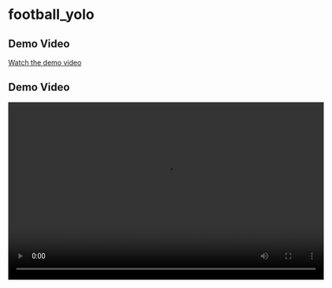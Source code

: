 # football_yolo

## Demo Video

[Watch the demo video](./input_vids/08fd33_4.mp4)


## Demo Video

<video width="640" height="360" controls>
  <source src="./input_vids/08fd33_4.mp4" type="video/mp4">
  Your browser does not support the video tag.
</video>